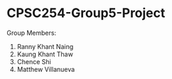 # CPSC254-Group5-Project

Group Members:
1. Ranny Khant Naing
2. Kaung Khant Thaw
3. Chence Shi
4. Matthew Villanueva

